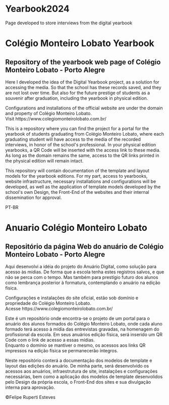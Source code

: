 # Yearbook2024
Page developed to store interviews from the digital yearbook

<h1>Colégio Monteiro Lobato Yearbook</h1> 
<h2>Repository of the yearbook web page of Colégio Monteiro Lobato - Porto Alegre</h2>

<p>Here I developed the idea of ​​the Digital Yearbook project, as a solution for accessing the media. So that the school has these records saved, and they are not lost over time. But also for the future prestige of students as a souvenir after graduation, including the yearbook in physical edition.</p>

<p>Configurations and installations of the official website are under the domain and property of Colégio Monteiro Lobato.<br>
Visit https://www.colegiomonteirolobato.com.br/ </p>

<p>This is a repository where you can find the project for a portal for the yearbook of students graduating from Colégio Monteiro Lobato, where each graduating student will have access to the media of the recorded interviews, in honor of the school's professional.
In your physical edition yearbooks, a QR Code will be inserted with the access link to these media. 
<br>As long as the domain remains the same, access to the QR links printed in the physical edition will remain intact.</p>

<p>This repository will contain documentation of the template and layout models for the yearbook editions.
For my part, access to yearbooks, website infrastructure, necessary installations and configurations will be developed, as well as the application of template models developed by the school's own Design, the Front-End of the websites and their internal dissemination for approval.</ p>

PT-BR
<h1>Anuario Colégio Monteiro Lobato</h1> 
<h2>Repositório da página Web do anuário de Colégio Monteiro Lobato - Porto Alegre</h2>

<p>Aqui desenvolvi a idéia do projeto do Anuário Digital, como solução para acesso às mídias. De forma que a escola tenha estes registros salvos, e que não se perca com o tempo. Mas também para prestígio futuro dos alunos como lembrança posterior à formatura, contemplando o anuário na edição física.</p>

<p>Configurações e instalações do site oficial, estão sob domínio e propriedade do Colégio Monteiro Lobato.<br>
Acesse https://www.colegiomonteirolobato.com.br/ </p>

<p>Este é um repositório onde encontra-se o projeto de um portal para o anuário dos alunos formados do Colégio Monteiro Lobato, onde cada aluno formado terá acesso à mídia das entrevistas gravadas, na homenagem do profissional da escola.
Em seus anuários edição física, será inserido um QR Code com o link de acesso a essas mídias. 
<br>Enquanto o domínio se mantiver o mesmo, os acessos aos links QR impressos na edição física se permanecerão íntegros.</p>

<p>Neste repositório conterá a documentação dos modelos de template e layout das edições do anuário.
De minha parte, será desenvolvido os acessos aos anuários, infraestrutura de site, instalações e configurações necessárias, bem como a aplicação dos modelos de template desenvolidos pelo Design da própria escola, o Front-End dos sites e sua divulgação interna para aprovação.</p>



©Felipe Ruperti Esteves
